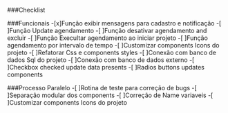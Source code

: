 ###Checklist

###Funcionais
-[x]Função exibir mensagens para cadastro e notificação
-[ ]Função Update agendamento
-[ ]Função desativar agendamento and excluir
-[ ]Função Execultar agendamento ao iniciar projeto
-[ ]Função agendamento por intervalo de tempo
-[ ]Customizar components Icons do projeto
-[ ]Refatorar Css e components styles 
-[ ]Conexão com banco de dados Sql do projeto
-[ ]Conexão com banco de dados externo
-[ ]Checkbox checked update data presents
-[ ]Radios buttons updates components
 
###Processo Paralelo
-[ ]Rotina de teste para correção de bugs
-[ ]Separação modular dos components
-[ ]Correção de Name variaveis
-[ ]Customizar components Icons do projeto
